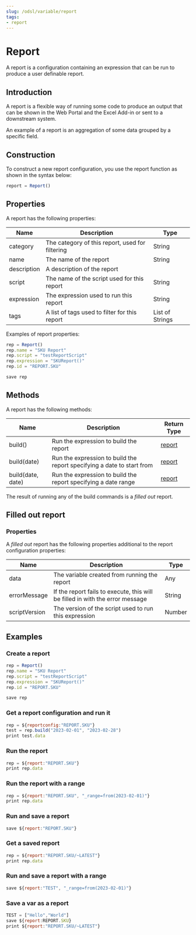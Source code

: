 ```yaml
---
slug: /odsl/variable/report
tags:
- report
---
```

Report
=====

A report is a configuration containing an expression that can be run to produce a user definable report.

## Introduction
A report is a flexible way of running some code to produce an output that can be shown in the Web Portal and the Excel Add-in or sent to a downstream system.

An example of a report is an aggregation of some data grouped by a specific field.

## Construction

To construct a new report configuration, you use the report function as shown in the syntax below:
```js
report = Report()
```

## Properties

A report has the following properties:

|**Name**|**Description**|**Type**|
|-|-|-|
|category|The category of this report, used for filtering|String|
|name|The name of the report|String|
|description|A description of the report|
|script|The name of the script used for this report|String|
|expression|The expression used to run this report|String|
|tags|A list of tags used to filter for this report|List of Strings|

Examples of report properties:
```js
rep = Report()
rep.name = "SKU Report"
rep.script = "testReportScript"
rep.expression = "SKUReport()"
rep.id = "REPORT.SKU"

save rep
```

## Methods

A report has the following methods:

|**Name**|**Description**|**Return Type**|
|-|-|-|
|build()|Run the expression to build the report|[report](#filled-out-report)|
|build(date)|Run the expression to build the report specifying a date to start from|[report](#filled-out-report)|
|build(date, date)|Run the expression to build the report specifying a date range|[report](#filled-out-report)|

The result of running any of the build commands is a *filled out* report.

## Filled out report

### Properties

A *filled out* report has the following properties additional to the report configuration properties:

|**Name**|**Description**|**Type**|
|-|-|-|
|data|The variable created from running the report|Any|
|errorMessage|If the report fails to execute, this will be filled in with the error message|String|
|scriptVersion|The version of the script used to run this expression|Number|

## Examples

### Create a report

```js
rep = Report()
rep.name = "SKU Report"
rep.script = "testReportScript"
rep.expression = "SKUReport()"
rep.id = "REPORT.SKU"

save rep
```

### Get a report configuration and run it

```js
rep = ${reportconfig:"REPORT.SKU"}
test = rep.build("2023-02-01", "2023-02-28")
print test.data
```

### Run the report

```js
rep = ${report:"REPORT.SKU"}
print rep.data
```

### Run the report with a range

```js
rep = ${report:"REPORT.SKU", "_range=from(2023-02-01)"}
print rep.data
```

### Run and save a report

```js
save ${report:"REPORT.SKU"}
```

### Get a saved report

```js
rep = ${report:"REPORT.SKU/~LATEST"}
print rep.data
```

### Run and save a report with a range

```js
save ${report:"TEST", "_range=from(2023-02-01)"}
```

### Save a var as a report

```js
TEST = ["Hello","World"]
save ${report:REPORT.SKU}
print ${report:"REPORT.SKU/~LATEST"}
```
